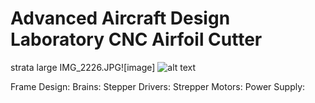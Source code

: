 # Advanced Aircraft Design Laboratory CNC Airfoil Cutter


strata large IMG_2226.JPG![image]
![alt text](https://github.com/[username]/[reponame]/blob/[branch]/IMG_2226.JPG?raw=true)


Frame Design:
Brains:
Stepper Drivers:
Strepper Motors:
Power Supply: 


